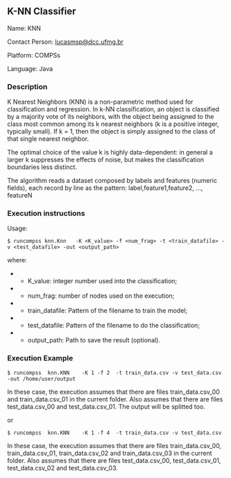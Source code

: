 ## K-NN Classifier

Name: KNN

Contact Person: lucasmsp@dcc.ufmg.br

Platform: COMPSs

Language: Java



### Description

K Nearest Neighbors (KNN) is a non-parametric method used for classification and regression. In k-NN classification, an object is classified by a majority vote of its neighbors, with the object being assigned to the class most common among its k nearest neighbors (k is a positive integer, typically small). If k = 1, then the object is simply assigned to the class of that single nearest neighbor.

The optimal choice of the value k is highly data-dependent: in general a larger k suppresses the effects of noise, but makes the classification boundaries less distinct.

The algorithm reads a dataset composed by labels and features (numeric fields), each record by line as the pattern: label,feature1,feature2, ..., featureN




### Execution instructions

Usage:

```$ runcompss knn.Knn   -K <K_value> -f <num_frag> -t <train_datafile> -v <test_datafile> -out <output_path>```



where:

* - K_value: integer number used into the classification;
* - num_frag:  number of nodes used on the execution;
* - train_datafile: Pattern of the filename to train the model;
* - test_datafile: Pattern of the filename to do the classification;
* - output_path:  Path to save the result (optional).


### Execution Example

```$ runcompss 	knn.KNN    -K 1 -f 2  -t train_data.csv -v test_data.csv -out /home/user/output```

In these case, the execution assumes that there are files train\_data.csv\_00 and train\_data.csv\_01 in the current folder. Also assumes that there are files test\_data.csv\_00 and test\_data.csv\_01. The output will be splitted too.

or

```$ runcompss 	knn.KNN    -K 1 -f 4  -t train_data.csv -v test_data.csv```


In these case, the execution assumes that there are files train\_data.csv\_00, train\_data.csv\_01, train\_data.csv\_02 and train\_data.csv\_03 in the current folder. Also assumes that there are files test\_data.csv\_00, test\_data.csv\_01, test\_data.csv\_02 and test\_data.csv\_03.



